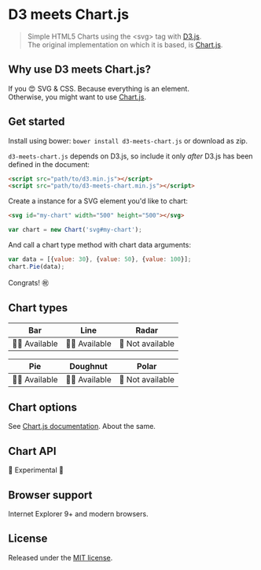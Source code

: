 # D3 meets Chart.js

> Simple HTML5 Charts using the \<svg\> tag with [D3.js](http://d3js.org/).  
> The original implementation on which it is based, is [Chart.js](http://www.chartjs.org/).

## Why use D3 meets Chart.js?

If you :heart_eyes: SVG & CSS. Because everything is an element.  
Otherwise, you might want to use [Chart.js](http://www.chartjs.org/).


## Get started

Install using bower: `bower install d3-meets-chart.js` or download as zip.

`d3-meets-chart.js` depends on D3.js, so include it only *after* D3.js has been defined in the document:

``` html
<script src="path/to/d3.min.js"></script>
<script src="path/to/d3-meets-chart.min.js"></script>
```

Create a instance for a SVG element you'd like to chart:

``` html
<svg id="my-chart" width="500" height="500"></svg>
```

``` javascript
var chart = new Chart('svg#my-chart');
```

And call a chart type method with chart data arguments:

``` javascript
var data = [{value: 30}, {value: 50}, {value: 100}];
chart.Pie(data);
```

Congrats! :congratulations:


## Chart types

| Bar | Line | Radar |
|:-:|:-:|:-:|
| :ok_woman: Available | :ok_woman: Available | :no_good: Not available |

| Pie | Doughnut | Polar |
|:-:|:-:|:-:|
| :ok_woman: Available | :ok_woman: Available | :no_good: Not available |


## Chart options

See [Chart.js documentation](http://www.chartjs.org/docs/). About the same.


## Chart API

:rotating_light: Experimental :rotating_light:



## Browser support

Internet Explorer 9+ and modern browsers.


## License

Released under the [MIT license](LICENSE.md).  
